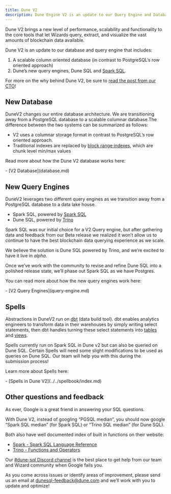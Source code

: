 ```yaml
---
title: Dune V2
description: Dune Engine V2 is an update to our Query Engine and Database that brings a new level of performance, scalability and functionality to the core tools that enable Wizards to query, extract, and visualize blockchain data.
---
```


Dune V2 brings a new level of performance, scalability and functionality to the core tools that let Wizards query, extract, and visualize the vast amounts of blockchain data available.

Dune V2 is an update to our database and query engine that includes:

1. A scalable column oriented database (in contrast to PostgreSQL’s row oriented approach)
2. Dune’s new query engines, Dune SQL and [Spark SQL](https://spark.apache.org/docs/latest/sql-programming-guide.html).

For more on the why behind Dune V2, be sure to [read the post from our CTO](https://dune.com/blog/introducing-dune-sql)!

## New Database

DuneV2 changes our entire database architecture. We are transitioning away from a PostgreSQL database to a scalable columnar database.The difference between the two systems can be summarized as follows:

* V2 uses a columnar storage format in contrast to PostgreSQL’s row oriented approach.
* Traditional indexes are replaced by [block range indexes](https://en.wikipedia.org/wiki/Block_Range_Index), which are chunk level min/max values

Read more about how the Dune V2 database works here:

<div class="cards grid" markdown>
- [V2 Database](database.md)
</div>

## New Query Engines

DuneV2 leverages two different query engines as we transition away from a PostgreSQL database to a data lake house.

* Spark SQL, powered by [Spark SQL](https://spark.apache.org/docs/latest/sql-programming-guide.html)
* Dune SQL, powered by [Trino](https://trino.io/)

Spark SQL was our initial choice for a V2 Query engine, but after gathering data and feedback from our Beta release we realized it won’t allow us to continue to have the best blockchain data querying experience as we scale.

We believe the solution is Dune SQL powered by Trino, and we’re excited to have it live in *alpha*.

Once we’ve work with the community to revise and refine Dune SQL into a polished release state, we’ll phase out Spark SQL as we have Postgres.

You can read more about how the new query engines work here:

<div class="cards grid" markdown>
- [V2 Query Engines](query-engine.md)
</div>

## Spells

Abstractions in DuneV2 run on [dbt](https://docs.getdbt.com/docs/introduction) (data build tool). dbt enables analytics engineers to transform data in their warehouses by simply writing select statements, then dbt handles turning these select statements into [tables](https://docs.getdbt.com/terms/table) and [views](https://docs.getdbt.com/terms/view).

Spells currently run on Spark SQL in Dune v2 but can also be queried on Dune SQL. Certain Spells will need some slight modifications to be used as queries on Dune SQL. Our team will help you with this during the submission process!

Learn more about Spells here:

<div class="cards grid" markdown>
- [Spells in Dune V2](../../spellbook/index.md)
</div>

## Other questions and feedback

As ever, Google is a great friend in answering your SQL questions.

With Dune V2, instead of googling “PGSQL median”, you should now google “Spark SQL median” (for Spark SQL) or “Trino SQL median” (for Dune SQL). 

Both also have well documented index of built in functions on their website:

* [Spark - Spark SQL Language Reference](https://spark.apache.org/docs/latest/sql-programming-guide.html)
* [Trino - Functions and Operators](https://trino.io/docs/current/functions.html)

Our [#dune-sql Discord channel](https://discord.com/channels/757637422384283659/1051871389432422491) is the best place to get help from our team and Wizard community when Google fails you.

As you come across issues or identify areas of improvement, please send us an email at [dunesql-feedback@dune.com](mailto:dunesql-feedback@dune.com) and we’ll work with you to update and optimize!
